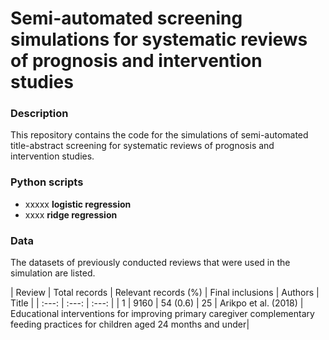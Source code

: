 # Semi-automated screening simulations for systematic reviews of prognosis and intervention studies

### Description
This repository contains the code for the simulations of semi-automated title-abstract screening for systematic reviews of prognosis and intervention studies.

### Python scripts
- xxxxx **logistic regression**
- xxxx **ridge regression**

### Data
The datasets of previously conducted reviews that were used in the simulation are listed.

| Review | Total records    | Relevant records (%)    | Final inclusions | Authors | Title |
| :---:   | :---: | :---: |
| 1 | 9160   | 54 (0.6)   | 25 | Arikpo et al. (2018) | Educational interventions for improving primary caregiver complementary feeding practices for children aged 24 months and under|

